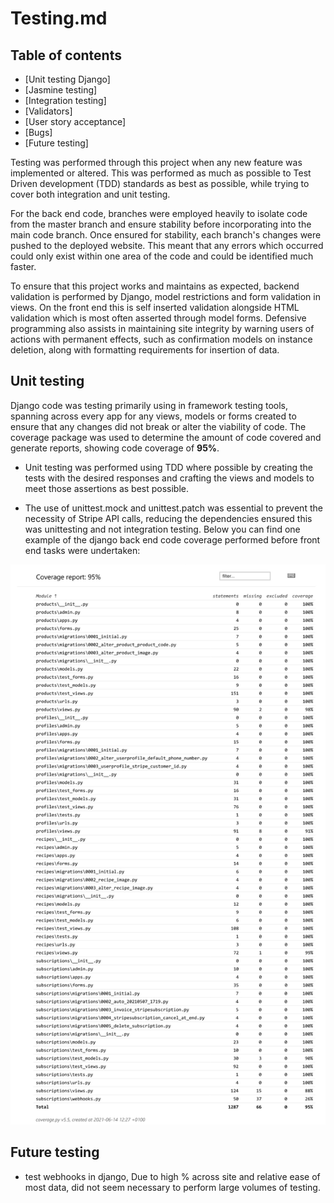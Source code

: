 # Testing.md

## Table of contents
* [Unit testing Django]
* [Jasmine testing]
* [Integration testing]
* [Validators]
* [User story acceptance]
* [Bugs]
* [Future testing]

Testing was performed through this project when any new feature was implemented or altered. This was performed as much as possible to Test Driven development (TDD) standards as best as possible, while trying to cover both integration and unit testing.

For the back end code, branches were employed heavily to isolate code from the master branch and ensure stability before incorporating into the main code branch. Once ensured for stability, each branch's changes were pushed to the deployed website. This meant that any errors which occurred could only exist within one area of the code and could be identified much faster.

To ensure that this project works and maintains as expected, backend validation is performed by Django, model restrictions and form validation in views. On the front end this is self inserted validation alongside HTML validation which is most often asserted through model forms. Defensive programming also assists in maintaining site integrity by warning users of actions with permanent effects, such as confirmation models on instance deletion, along with formatting requirements for insertion of data.

## Unit testing
Django code was testing primarily using in framework testing tools, spanning across every app for any views, models or forms created to ensure that any changes did not break or alter the viability of code. The coverage package was used to determine the amount of code covered and generate reports, showing code coverage of **95%**.

* Unit testing was performed using TDD where possible by creating the tests with the desired responses and crafting the views and models to meet those assertions as best possible.

* The use of unittest.mock and unittest.patch was essential to prevent the necessity of Stripe API calls, reducing the dependencies ensured this was unittesting and not integration testing.
Below you can find one example of the django back end code coverage performed before front end tasks were undertaken:

![alt text](https://github.com/RhysPollardDevelopment/Fullstack-milestone/blob/master/readmedocs/coverage-report.png "Coverage report")

## Future testing
* test webhooks in django, Due to high % across site and relative ease of most data, did not seem necessary to perform large volumes of testing.